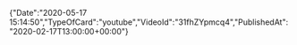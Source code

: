 ﻿{"Date":"2020-05-17 15:14:50","TypeOfCard":"youtube","VideoId":"31fhZYpmcq4","PublishedAt":"2020-02-17T13:00:00+00:00"}
